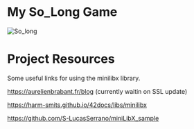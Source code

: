 # My So_Long Game
![So_long](https://user-images.githubusercontent.com/97271827/200221863-0c5e0b5b-b974-460c-bfc4-2dbb33d800b6.gif)
# Project Resources
Some useful links for using the minilibx library.

https://aurelienbrabant.fr/blog (currently waitin on SSL update)

https://harm-smits.github.io/42docs/libs/minilibx

https://github.com/S-LucasSerrano/miniLibX_sample
